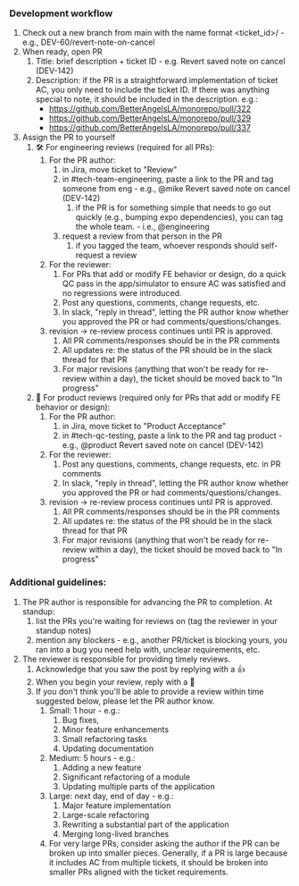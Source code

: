 ### Development workflow

1. Check out a new branch from main with the name format <ticket_id>/<description> - e.g., DEV-60/revert-note-on-cancel
1. When ready, open PR
   1. Title: brief description + ticket ID - e.g. Revert saved note on cancel (DEV-142)
   1. Description: if the PR is a straightforward implementation of ticket AC, you only need to include the ticket ID. If there was anything special to note, it should be included in the description. e.g.:
      - https://github.com/BetterAngelsLA/monorepo/pull/322
      - https://github.com/BetterAngelsLA/monorepo/pull/329
      - https://github.com/BetterAngelsLA/monorepo/pull/337
1. Assign the PR to yourself
   1. :hammer_and_wrench: For engineering reviews (required for all PRs):
      1. For the PR author:
         1. in Jira, move ticket to "Review"
         1. in #tech-team-engineering, paste a link to the PR and tag someone from eng - e.g., @mike Revert saved note on cancel (DEV-142)
            1. if the PR is for something simple that needs to go out quickly (e.g., bumping expo dependencies), you can tag the whole team. - i.e., @engineering
         1. request a review from that person in the PR
            1. if you tagged the team, whoever responds should self-request a review
      1. For the reviewer:
         1. For PRs that add or modify FE behavior or design, do a quick QC pass in the app/simulator to ensure AC was satisfied and no regressions were introduced.
         1. Post any questions, comments, change requests, etc.
         1. In slack, "reply in thread", letting the PR author know whether you approved the PR or had comments/questions/changes.
      1. revision -> re-review process continues until PR is approved.
         1. All PR comments/responses should be in the PR comments
         1. All updates re: the status of the PR should be in the slack thread for that PR
         1. For major revisions (anything that won't be ready for re-review within a day), the ticket should be moved back to "In progress"
   1. :iphone: For product reviews (required only for PRs that add or modify FE behavior or design):
      1. For the PR author:
         1. in Jira, move ticket to "Product Acceptance"
         1. in #tech-qc-testing, paste a link to the PR and tag product - e.g., @product Revert saved note on cancel (DEV-142)
      1. For the reviewer:
         1. Post any questions, comments, change requests, etc. in PR comments
         1. In slack, "reply in thread", letting the PR author know whether you approved the PR or had comments/questions/changes.
      1. revision -> re-review process continues until PR is approved.
         1. All PR comments/responses should be in the PR comments
         1. All updates re: the status of the PR should be in the slack thread for that PR
         1. For major revisions (anything that won't be ready for re-review within a day), the ticket should be moved back to "In progress"

### Additional guidelines:

1. The PR author is responsible for advancing the PR to completion. At standup:
   1. list the PRs you're waiting for reviews on (tag the reviewer in your standup notes)
   1. mention any blockers - e.g., another PR/ticket is blocking yours, you ran into a bug you need help with, unclear requirements, etc.
1. The reviewer is responsible for providing timely reviews.
   1. Acknowledge that you saw the post by replying with a :+1:
   1. When you begin your review, reply with a :eyes:
   1. If you don't think you'll be able to provide a review within time suggested below, please let the PR author know.
      1. Small: 1 hour - e.g.:
         1. Bug fixes,
         1. Minor feature enhancements
         1. Small refactoring tasks
         1. Updating documentation
      1. Medium: 5 hours - e.g.:
         1. Adding a new feature
         1. Significant refactoring of a module
         1. Updating multiple parts of the application
      1. Large: next day, end of day - e.g.:
         1. Major feature implementation
         1. Large-scale refactoring
         1. Rewriting a substantial part of the application
         1. Merging long-lived branches
      1. For very large PRs, consider asking the author if the PR can be broken up into smaller pieces. Generally, if a PR is large because it includes AC from multiple tickets, it should be broken into smaller PRs aligned with the ticket requirements.
